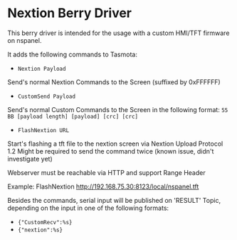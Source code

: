 # Nextion Berry Driver

This berry driver is intended for the usage with a custom HMI/TFT firmware on nspanel.

It adds the following commands to Tasmota:

- `Nextion Payload`

Send's normal Nextion Commands to the Screen (suffixed by 0xFFFFFF)


- `CustomSend Payload`

Send's normal Custom Commands to the Screen in the following format: 
`55 BB [payload length] [payload] [crc] [crc]`


- `FlashNextion URL`

Start's flashing a tft file to the nextion screen via Nextion Upload Protocol 1.2
Might be required to send the command twice (known issue, didn't investigate yet)

Webserver must be reachable via HTTP and support Range Header

Example: FlashNextion http://192.168.75.30:8123/local/nspanel.tft


Besides the commands, serial input will be published on 'RESULT' Topic, depending on the input in one of the following formats:
- `{"CustomRecv":%s}`
- `{"nextion":%s}`